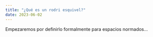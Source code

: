 ```yaml
---
title: "¿Qué es un rodri esquivel?"
date: 2023-06-02
---
```


Empezaremos por definirlo formalmente para espacios normados...
